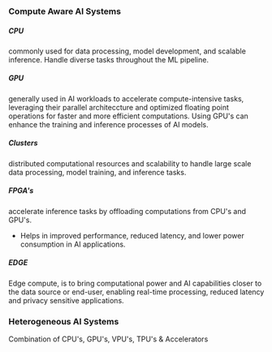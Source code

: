 ### Compute Aware AI Systems 

##### CPU
 commonly used for data processing, model development, and scalable inference. Handle diverse tasks throughout the ML pipeline. 

##### GPU
 generally used in AI workloads to accelerate compute-intensive tasks, leveraging their parallel architeccture and optimized floating point operations for faster and more efficient computations. Using GPU's can enhance the training and inference processes of AI models. 

##### Clusters 
distributed computational resources and scalability to handle large scale data processing, model training, and inference tasks. 

##### FPGA's 
accelerate inference tasks by offloading computations from CPU's and GPU's. 
 - Helps in improved performance, reduced latency, and lower power consumption in AI applications. 

##### EDGE 
Edge compute, is to bring computational power and AI capabilities closer to the data source or end-user, enabling real-time processing, reduced latency and privacy sensitive applications. 


### Heterogeneous AI Systems 
Combination of CPU's, GPU's, VPU's, TPU's & Accelerators 